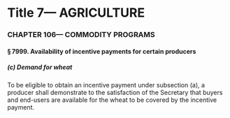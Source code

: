 
# Title 7— AGRICULTURE
### CHAPTER 106— COMMODITY PROGRAMS
#### § 7999. Availability of incentive payments for certain producers
##### (c) Demand for wheat

To be eligible to obtain an incentive payment under subsection (a), a producer shall demonstrate to the satisfaction of the Secretary that buyers and end-users are available for the wheat to be covered by the incentive payment.
